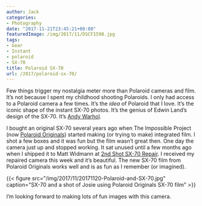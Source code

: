 ```yaml
---
author: Jack
categories:
- Photography
date: "2017-11-21T23:45:21+00:00"
featuredImage: /img/2017/11/DSCF1598.jpg
tags:
- Gear
- Instant
- polaroid
- SX-70
title: Polaroid SX-70
url: /2017/polaroid-sx-70/
---
```



Few things trigger my nostalgia meter more than Polaroid cameras and film. It&#8217;s not because I spent my childhood shooting Polaroids. I only had access to a Polaroid camera a few times. It&#8217;s the _idea_ of Polaroid that I love. It&#8217;s the iconic shape of the instant SX-70 photos. It&#8217;s the genius of Edwin Land&#8217;s design of the SX-70. It&#8217;s [Andy Warhol][1].

I bought an original SX-70 several years ago when The Impossible Project (now [Polaroid Originals][2]) started making (or trying to make) integrated film. I shot a few boxes and it was fun but the film wasn&#8217;t great then. One day the camera just up and stopped working. It sat unused until a few months ago when I shipped it to Matt Widmann at [2nd Shot SX-70 Repair][3]. I received my repaired camera this week and it&#8217;s beautiful. The new SX-70 film from Polaroid Originals works well and is as fun as I remember (or imagined).

{{< figure src="/img/2017/11/20171120-Polaroid-and-SX-70.jpg" caption="SX-70 and a shot of Josie using Polaroid Originals SX-70 film" >}}


I&#8217;m looking forward to making lots of fun images with this camera.

 [1]: https://www.taschen.com/pages/en/catalogue/photography/all/05790/facts.andy_warhol_polaroids.htm
 [2]: https://us.polaroidoriginals.com
 [3]: https://www.2ndshotsx70.com/